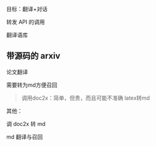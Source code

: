 目标：翻译+对话



转发 API 的调用



翻译语库



## 带源码的 arxiv 

论文翻译

需要转为md方便召回

> 调用doc2x：简单，但贵，而且可能不准确
> latex转md



其他：

调 doc2x 转 md

md 翻译与召回

